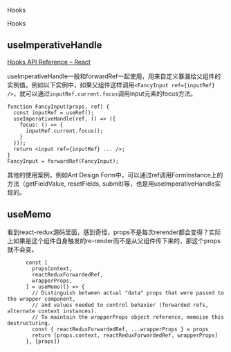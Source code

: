 Hooks

Hooks

## useImperativeHandle

[Hooks API Reference – React](https://reactjs.org/docs/hooks-reference.html#useimperativehandle)

useImperativeHandle一般和forwardRef一起使用，用来自定义暴漏给父组件的实例值。例如以下实例中，如果父组件这样调用`<FancyInput ref={inputRef} />`，就可以通过`inputRef.current.focus`调用input元素的focus方法。
```
function FancyInput(props, ref) {
  const inputRef = useRef();
  useImperativeHandle(ref, () => ({
    focus: () => {
      inputRef.current.focus();
    }
  }));
  return <input ref={inputRef} ... />;
}
FancyInput = forwardRef(FancyInput);
```

其他的使用案例，例如Ant Design Form中，可以通过ref调用FormInstance上的方法（getFieldValue, resetFields, submit)等，也是用useImperativeHandle实现的。

## useMemo

看到react-redux源码里面，感到奇怪，props不是每次rerender都会变得？实际上如果是这个组件自身触发的re-render而不是从父组件传下来的，那这个props就不会变。
```
      const [
        propsContext,
        reactReduxForwardedRef,
        wrapperProps,
      ] = useMemo(() => {
        // Distinguish between actual "data" props that were passed to the wrapper component,
        // and values needed to control behavior (forwarded refs, alternate context instances).
        // To maintain the wrapperProps object reference, memoize this destructuring.
        const { reactReduxForwardedRef, ...wrapperProps } = props
        return [props.context, reactReduxForwardedRef, wrapperProps]
      }, [props])
```